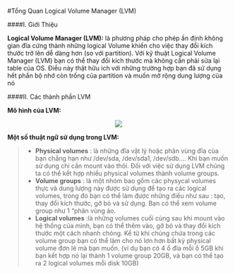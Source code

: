 
#Tổng Quan Logical Volume Manager (LVM)

####I. Giới Thiệu 

**Logical Volume Manager (LVM):** là phương pháp cho phép ấn định không gian đĩa cứng thành những logical Volume khiến cho việc thay đổi kích thước trở lên dễ dàng hơn (so với partition). Với kỹ thuật Logical Volume Manager (LVM) bạn có thể thay đổi kích thước mà không cần phải sửa lại table của OS. Điều này thật hữu ich với những trường hợp bạn đã sử dụng hết phần bộ nhớ  còn trống của partition và muốn mở rộng dung lượng của nó


####II. Các thành phần LVM

**Mô hình của LVM:**
<br>
<p align="center"><img src="http://i.imgur.com/BqJ7ntQ.png"></p>

**Một số thuật ngữ sử dụng trong LVM:**
> - **Physical volumes** : là những đĩa vật lý hoặc phân vùng đĩa của bạn chẳng hạn như /dev/sda, /dev/sda1, /dev/sdb.... Khi bạn muốn sử dụng chỉ cần mount vào thôi. Đối với việc sử dụng LVM chúng ta có thể kết hợp nhiều physical volumes thành volume groups.
> - **Volume groups** : là một nhóm bao gồm các physycal volumes thực và dung lượng này được sử dụng để tạo ra các logical volumes, trong đó bạn có thể làm được những điều như sau : tạo, thay đổi kích thước, gỡ bỏ và sử dụng. Bạn có thể xem volume group như 1 “phân vùng ảo.
> - **Logical volumes**  :là những volumes cuối cùng sau khi mount vào hệ thống của mình, bạn có thể thêm vào, gỡ bỏ và thay đổi kích thước một cách nhanh chóng. Kể từ khi chúng chứa trong các volume group bạn có thể làm cho nó lơn hơn bất kỳ physical volume đơn lẻ mà bạn muốn. (ví dụ bạn có 4 ổ đĩa mỗi ổ 5GB khi bạn kết hợp nó lại thành 1 volume group 20GB, và bạn có thể tạo ra 2 logical volumes mỗi disk 10GB)


